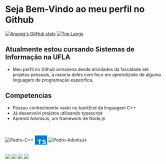 # Seja Bem-Vindo ao meu perfil no Github 

[![Anurag's GitHub stats](https://github-readme-stats.vercel.app/api?username=Pedro-Goncalves-Costa-Melo&show_icons=true&theme=shadow_red)](https://github.com/Pedro-Goncalves-Costa-Melo/github-readme-stats)
[![Top Langs](https://github-readme-stats.vercel.app/api/top-langs/?username=Pedro-Goncalves-Costa-Melo&layout=donut&theme=shadow_red)](https://github.com/Pedro-Goncalves-Costa-Melo/github-readme-stats)
## Atualmente estou cursando Sistemas de Informação na UFLA
- Meu perfil no Github armazena desde atividades da faculdade até projetos pessoais, a maioria deles com foco em aprendizado de alguma linguagem de programação específica.

## Competencias
- Possuo conhecimento vasto no backEnd da linguagem C++
- Já desenvolvi projetos utilizando typescript
- Aprendi AdonisJs, um framework de Node.js
## 
<div style="display: inline_block"><br>
  <img align="center" alt="Pedro-C++" height="30" width="40" src="https://cdn.jsdelivr.net/gh/devicons/devicon/icons/cplusplus/cplusplus-original.svg">
  <img align="center" alt="Pedro-Ts" height="30" width="40" src="https://raw.githubusercontent.com/devicons/devicon/master/icons/typescript/typescript-plain.svg">
  <img align="center" alt="Pedro-AdonisJs" height="30" width="40" src="https://cdn.jsdelivr.net/gh/devicons/devicon/icons/adonisjs/adonisjs-original.svg" />
</div>

## 
<div> 
  <a href="https://instagram.com/opedro.goncalves" target="_blank"><img src="https://img.shields.io/badge/-Instagram-%23E4405F?style=for-the-badge&logo=instagram&logoColor=white" target="_blank"></a>
  <a href="https://www.linkedin.com/in/pedro-gonçalves-194834282" target="_blank"><img src="https://img.shields.io/badge/-LinkedIn-%230077B5?style=for-the-badge&logo=linkedin&logoColor=white" target="_blank"></a>
  <a href = "mailto:pedrogoncalvescm@gmail.com"><img src="https://img.shields.io/badge/-Gmail-%23333?style=for-the-badge&logo=gmail&logoColor=red" target="_blank"></a>
  <a href="https://discord.gg/wagxzStdcR" target="_blank"><img src="https://img.shields.io/badge/Discord-7289DA?style=for-the-badge&logo=discord&logoColor=white" target="_blank"></a> 
</div>
